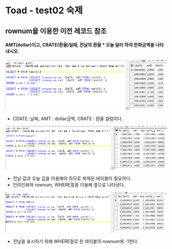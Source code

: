 # Toad - test02 숙제

## rownum을 이용한 이전 레코드 참조

#### AMT\(dollar\)이고, CRATE\(환율\)일때, 전날의 환율 \* 오늘 달러 하여 한화금액을 나타내시오.

![&#xD14C;&#xC774;&#xBE14; &#xD655;&#xC778;](../../.gitbook/assets/test02-1.png)

* CDATE :날짜, AMT : dollar금액, CRATE : 환율 컬럼이다.

![&#xBE44;&#xAD50;&#xD558;&#xAE30;&#xC704;&#xD55C; &#xC778;&#xB77C;&#xC778;&#xBDF0; &#xC0DD;&#xC131;](../../.gitbook/assets/test02-2.png)

* 전날 값과 오늘 값을 이용해야 하므로 복제된 테이블이 필요하다.
* 인라인뷰와 rownum, WHERE절을 이용해 옆으로 나타낸다.

![&#xC804;&#xB0A0; &#xAC12; &#xBE44;&#xAD50;&#xB97C; &#xC704;&#xD55C; rownum-1](../../.gitbook/assets/test02-3.png)

* 전날을 표시하기 위해 WHERE절로 한 테이블의 rownum에 -1한다.

